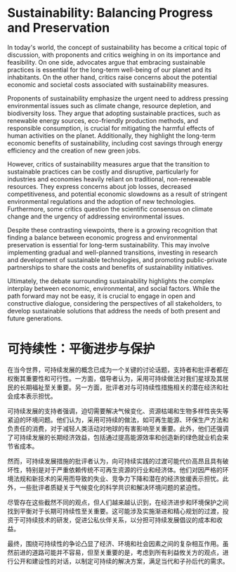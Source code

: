 # Sustainability: Balancing Progress and Preservation

In today's world, the concept of sustainability has become a critical topic of discussion, with proponents and critics weighing in on its importance and feasibility. On one side, advocates argue that embracing sustainable practices is essential for the long-term well-being of our planet and its inhabitants. On the other hand, critics raise concerns about the potential economic and societal costs associated with sustainability measures.

Proponents of sustainability emphasize the urgent need to address pressing environmental issues such as climate change, resource depletion, and biodiversity loss. They argue that adopting sustainable practices, such as renewable energy sources, eco-friendly production methods, and responsible consumption, is crucial for mitigating the harmful effects of human activities on the planet. Additionally, they highlight the long-term economic benefits of sustainability, including cost savings through energy efficiency and the creation of new green jobs.

However, critics of sustainability measures argue that the transition to sustainable practices can be costly and disruptive, particularly for industries and economies heavily reliant on traditional, non-renewable resources. They express concerns about job losses, decreased competitiveness, and potential economic slowdowns as a result of stringent environmental regulations and the adoption of new technologies. Furthermore, some critics question the scientific consensus on climate change and the urgency of addressing environmental issues.

Despite these contrasting viewpoints, there is a growing recognition that finding a balance between economic progress and environmental preservation is essential for long-term sustainability. This may involve implementing gradual and well-planned transitions, investing in research and development of sustainable technologies, and promoting public-private partnerships to share the costs and benefits of sustainability initiatives.

Ultimately, the debate surrounding sustainability highlights the complex interplay between economic, environmental, and social factors. While the path forward may not be easy, it is crucial to engage in open and constructive dialogue, considering the perspectives of all stakeholders, to develop sustainable solutions that address the needs of both present and future generations.

# 可持续性：平衡进步与保护
在当今世界，可持续发展的概念已成为一个关键的讨论话题，支持者和批评者都在权衡其重要性和可行性。一方面，倡导者认为，采用可持续做法对我们星球及其居民的长期福祉至关重要。另一方面，批评者对与可持续性措施相关的潜在经济和社会成本表示担忧。

可持续发展的支持者强调，迫切需要解决气候变化、资源枯竭和生物多样性丧失等紧迫的环境问题。他们认为，采用可持续的做法，如可再生能源、环保生产方法和负责任的消费，对于减轻人类活动对地球的有害影响至关重要。此外，他们还强调了可持续发展的长期经济效益，包括通过提高能源效率和创造新的绿色就业机会来节省成本。

然而，可持续发展措施的批评者认为，向可持续实践的过渡可能代价高昂且具有破坏性，特别是对于严重依赖传统不可再生资源的行业和经济体。他们对因严格的环境法规和新技术的采用而导致的失业、竞争力下降和潜在的经济放缓表示担忧。此外，一些批评者质疑关于气候变化的科学共识和解决环境问题的紧迫性。

尽管存在这些截然不同的观点，但人们越来越认识到，在经济进步和环境保护之间找到平衡对于长期可持续性至关重要。这可能涉及实施渐进和精心规划的过渡，投资于可持续技术的研发，促进公私伙伴关系，以分担可持续发展倡议的成本和收益。

最终，围绕可持续性的争论凸显了经济、环境和社会因素之间的复杂相互作用。虽然前进的道路可能并不容易，但至关重要的是，考虑到所有利益攸关方的观点，进行公开和建设性的对话，以制定可持续的解决方案，满足当代和子孙后代的需求。
